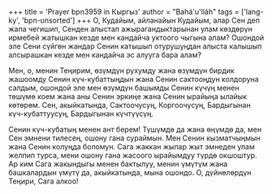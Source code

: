 +++
title = 'Prayer bpn3959 in Кыргыз'
author = "Bahá'u'lláh"
tags = ['lang-ky', 'bpn-unsorted']
+++
О, Кудайым, айланайын Кудайым, алар Сен деп жапа чегишип, Сенден алыстап ажырагандыктарынан улам көздөрүн ирмебей жатышкан кезде мен кандайча уктоого чыгына алам? Ошондой эле Сени сүйгөн жандар Сенин катышып отурушуңдан алыста калышып алсырашкан кезде мен кандайча эс алууга бара алам?

Мен, о, менин Теңирим, өзүмдүн рухумду жана өзүмдүн бирдик жашоомду Сенин күч-кубаттыңдын жана Сенин сактооңдун колдоруна салдым, ошондой эле мен өзүмдүн башымды Сенин күчүң менен төшүмө коем жана аны Сенин эркиңе жана Сенин ырайыңа ылайык көтөрөм. Сен, акыйкатында, Сактоочусуң, Коргоочусуң, Бардыгынан күч-кубаттуусуң, Бардыгынан күчтүүсүң.

Сенин күч-кубатың менен ант берем! Түшүмдө да жана өңүмдө да, мен Сен эмнени тилесең, ошону гана сураймын. Мен Сенин кызматчыңмын жана Сенин колуңда боломун. Сага жаккан жыпар жыт эмнеден улам желпип турса, мени ошону гана жасоого ырайымдуу түрдө окшоштур. Ар ким Сага жакындыгы менен бактылуу, менин үмүтүм жана башкалардын үмүтү да, акыйкатында, мына ошондо. О, дүйнөлөрдүн Теңири, Сага алкоо!
